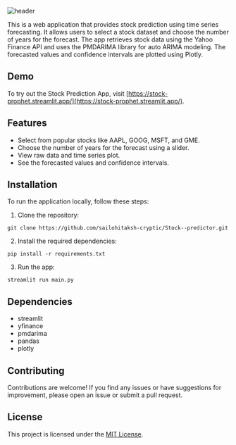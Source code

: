 ![header](https://capsule-render.vercel.app/api?type=waving&color=gradient&height=300&section=header&text=Stock-Prophet&fontSize=100&animation=fadeIn&fontAlignY=38&desc=stock%20prediction%20webapp&descAlignY=60&descAlign=75&descSize=20&theme=tokyonight)

This is a web application that provides stock prediction using time series forecasting. It allows users to select a stock dataset and choose the number of years for the forecast. The app retrieves stock data using the Yahoo Finance API and uses the PMDARIMA library for auto ARIMA modeling. The forecasted values and confidence intervals are plotted using Plotly.

## Demo

To try out the Stock Prediction App, visit [https://stock-prophet.streamlit.app/](https://stock-prophet.streamlit.app/).

## Features

- Select from popular stocks like AAPL, GOOG, MSFT, and GME.
- Choose the number of years for the forecast using a slider.
- View raw data and time series plot.
- See the forecasted values and confidence intervals.

## Installation

To run the application locally, follow these steps:

1. Clone the repository:

`git clone https://github.com/sailohitaksh-cryptic/Stock--predictor.git`


2. Install the required dependencies:

`pip install -r requirements.txt`

3. Run the app:

`streamlit run main.py`

## Dependencies

- streamlit
- yfinance
- pmdarima
- pandas
- plotly

## Contributing

Contributions are welcome! If you find any issues or have suggestions for improvement, please open an issue or submit a pull request.

## License

This project is licensed under the [MIT License](LICENSE).

